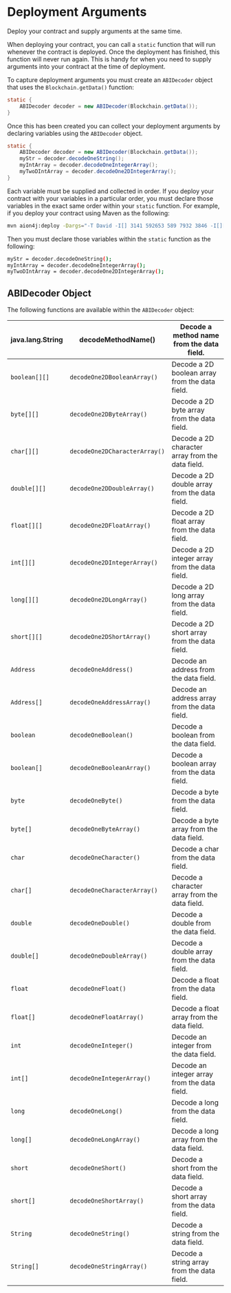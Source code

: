 # Deployment Arguments

Deploy your contract and supply arguments at the same time.

When deploying your contract, you can call a `static` function that will run whenever the contract is deployed. Once the deployment has finished, this function will never run again. This is handy for when you need to supply arguments into your contract at the time of deployment.

To capture deployment arguments you must create an `ABIDecoder` object that uses the `Blockchain.getData()` function:

```java
static {
    ABIDecoder decoder = new ABIDecoder(Blockchain.getData());
}
```

Once this has been created you can collect your deployment arguments by declaring variables using the `ABIDecoder` object.

```java
static {
    ABIDecoder decoder = new ABIDecoder(Blockchain.getData());
    myStr = decoder.decodeOneString();
    myIntArray = decoder.decodeOneIntegerArray();
    myTwoDIntArray = decoder.decodeOne2DIntegerArray();
}
```

Each variable must be supplied and collected in order. If you deploy your contract with your variables in a particular order, you must declare those variables in the exact same order within your `static` function. For example, if you deploy your contract using Maven as the following:

```bash
mvn aion4j:deploy -Dargs="-T David -I[] 3141 592653 589 7932 3846 -I[][] 1,2,3 4,5,6"
```

Then you must declare those variables within the `static` function as the following:

```bash
myStr = decoder.decodeOneString();
myIntArray = decoder.decodeOneIntegerArray();
myTwoDIntArray = decoder.decodeOne2DIntegerArray();
```

## ABIDecoder Object

The following functions are available within the `ABIDecoder` object:

| java.lang.String     | decodeMethodName()            | Decode a method name from the data field.        |
|----------------------|-------------------------------|--------------------------------------------------|
| `boolean[][]`        | `decodeOne2DBooleanArray()`   | Decode a 2D boolean array from the data field.   |
| `byte[][]`           | `decodeOne2DByteArray()`      | Decode a 2D byte array from the data field.      |
| `char[][]`           | `decodeOne2DCharacterArray()` | Decode a 2D character array from the data field. |
| `double[][]`         | `decodeOne2DDoubleArray()`    | Decode a 2D double array from the data field.    |
| `float[][]`          | `decodeOne2DFloatArray()`     | Decode a 2D float array from the data field.     |
| `int[][]`            | `decodeOne2DIntegerArray()`   | Decode a 2D integer array from the data field.   |
| `long[][]`           | `decodeOne2DLongArray()`      | Decode a 2D long array from the data field.      |
| `short[][]`          | `decodeOne2DShortArray()`     | Decode a 2D short array from the data field.     |
| `Address`            | `decodeOneAddress()`          | Decode an address from the data field.           |
| `Address[]`          | `decodeOneAddressArray()`     | Decode an address array from the data field.     |
| `boolean`            | `decodeOneBoolean()`          | Decode a boolean from the data field.            |
| `boolean[]`          | `decodeOneBooleanArray()`     | Decode a boolean array from the data field.      |
| `byte`               | `decodeOneByte()`             | Decode a byte from the data field.               |
| `byte[]`             | `decodeOneByteArray()`        | Decode a byte array from the data field.         |
| `char`               | `decodeOneCharacter()`        | Decode a char from the data field.               |
| `char[]`             | `decodeOneCharacterArray()`   | Decode a character array from the data field.    |
| `double`             | `decodeOneDouble()`           | Decode a double from the data field.             |
| `double[]`           | `decodeOneDoubleArray()`      | Decode a double array from the data field.       |
| `float`              | `decodeOneFloat()`            | Decode a float from the data field.              |
| `float[]`            | `decodeOneFloatArray()`       | Decode a float array from the data field.        |
| `int`                | `decodeOneInteger()`          | Decode an integer from the data field.           |
| `int[]`              | `decodeOneIntegerArray()`     | Decode an integer array from the data field.     |
| `long`               | `decodeOneLong()`             | Decode a long from the data field.               |
| `long[]`             | `decodeOneLongArray()`        | Decode a long array from the data field.         |
| `short`              | `decodeOneShort()`            | Decode a short from the data field.              |
| `short[]`            | `decodeOneShortArray()`       | Decode a short array from the data field.        |
| `String`             | `decodeOneString()`           | Decode a string from the data field.             |
| `String[]`           | `decodeOneStringArray()`      | Decode a string array from the data field.       |
